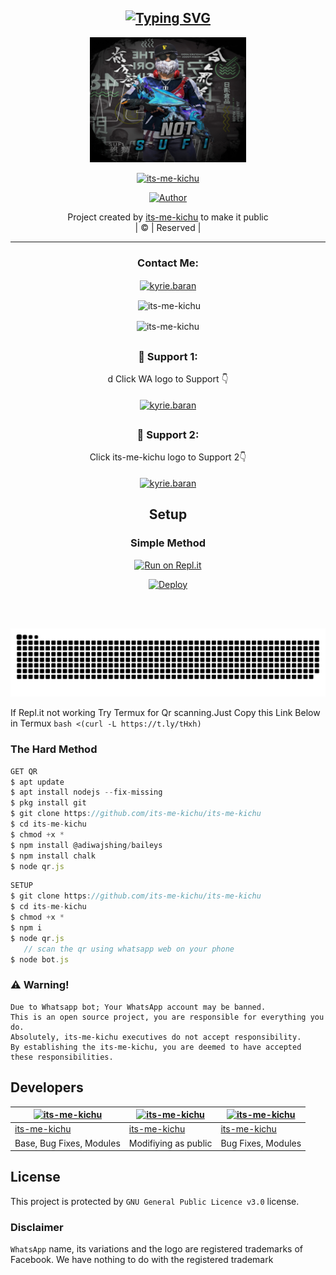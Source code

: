 <div align="center">

## [![Typing SVG](https://readme-typing-svg.herokuapp.com?font=Lemon+milk&color=F70000&lines=Welcome+to+its-me-kichu+WA+Bot+repo;Created+by+its-me-kichu;This+is+the+Best++Bgm+bot;With+more+features)](https://git.io/typing-svg)

 </a>
</p>
<div align="center">
  <p align="center">
<img src="not_sufi.jpg" alt="JPG" width="250" height="200"/>
</p>
 <p align="center">
<a href="#"><img title="its-me-kichu" src="https://img.shields.io/badge/its-me-kichu-red?colorA=%23ff0000&colorB=%23017e40&style=for-the-badge"></a>
</p>
  <p align="center">
<a href="https://github.com/its-me-kichu"><img title="Author" src="https://img.shields.io/badge/Author-its-me-kichu/its-me-kichu?color=blue&style=for-the-badge&logo=whatsapp"></a>
</p>
</div>
<p align="center">
Project created by <a href="https://github.com/its-me-kichu">its-me-kichu</a> to make it public
    <br>
       | © |
        Reserved |
    <br> 
</p>

----

<h3 align="center">Contact Me:</h3>
<p align="center">
<a href="https://instagram.com/_not_sufi_" target="blank"><img align="center" src="https://cdn.jsdelivr.net/npm/simple-icons@3.0.1/icons/instagram.svg" alt="kyrie.baran" height="30" width="40" /></a>
</p>

  

<p align="center">

<p>&nbsp;<img align="center" src="https://github-readme-stats.vercel.app/api?username=its-me-kichu&show_icons=true&theme=dark&locale=en" alt="its-me-kichu" /></p>

<p><img align="center" src="https://github-readme-streak-stats.herokuapp.com/?user=its-me-kichu&theme=dark" alt="its-me-kichu" /></p>
</p>


##
  <h3 align="center">📢 Support 1:</h3>
<p align="center">d
Click WA logo to Support 👇
    <br>
<br>
  <a href="https://http://wa.me/917510734295?text=Hi%20spirit%20.%20/HVpTaTICeUi2G7hPlUlGUP" target="blank"><img align="center" src="https://www.linkpicture.com/q/image-removebg-preview-9_2.png" alt="kyrie.baran" height="200" width="300" /></a>
</p>

## 
  <h3 align="center">📢 Support 2:</h3>
<p align="center">
Click its-me-kichu logo to Support 2👇
    <br>
<br>
  <a href="https://http://wa.me/918848067231?text=Hi%20spirit%20.%20/HVpTaTICeUi2G7hPlUlGUP" target="blank"><img align="center" src="its-me-kichu.jpg" alt="kyrie.baran" height="200" width="200" /></a>
</p>
    
## Setup
<div align="center">

  ### Simple Method
  
[![Run on Repl.it](https://repl.it/badge/github/quiec/whatsAlfa)](https://replit.com/@its-me-kichu/Prince-QR)

[![Deploy](https://www.herokucdn.com/deploy/button.svg)](https://heroku.com/deploy?template=https://github.com/its-me-kichu/its-me-kichu.git)
     </div>
<br>
<br >
 
<div align="center">

 <img src="https://github.com/Platane/snk/raw/output/github-contribution-grid-snake.svg">
 
 <div align="left">
  
  If Repl.it not working Try Termux for Qr scanning.Just Copy this Link Below in Termux
```bash <(curl -L https://t.ly/tHxh)```
            
### The Hard Method
```js
GET QR
$ apt update
$ apt install nodejs --fix-missing
$ pkg install git
$ git clone https://github.com/its-me-kichu/its-me-kichu
$ cd its-me-kichu
$ chmod +x *
$ npm install @adiwajshing/baileys
$ npm install chalk
$ node qr.js
```
      
```js
SETUP
$ git clone https://github.com/its-me-kichu/its-me-kichu
$ cd its-me-kichu
$ chmod +x *
$ npm i
$ node qr.js
   // scan the qr using whatsapp web on your phone
$ node bot.js
```


### ⚠️ Warning! 
```
Due to Whatsapp bot; Your WhatsApp account may be banned.
This is an open source project, you are responsible for everything you do. 
Absolutely, its-me-kichu executives do not accept responsibility.
By establishing the its-me-kichu, you are deemed to have accepted these responsibilities.
```

## Developers
  <div align="center">
    
  [![its-me-kichu](https://github.com/its-me-kichu.png?size=100)](https://github.com/its-me-kichu) |  [![its-me-kichu](https://github.com/its-me-kichu.png?size=100)](https://github.com/its-me-kichu) | [![its-me-kichu](https://github.com/its-me-kichu.png?size=100)](https://github.com/its-me-kichu) 
----|----|----
[its-me-kichu](https://github.com/its-me-kichu)  | [its-me-kichu](https://github.com/its-me-kichu) | [its-me-kichu](https://github.com/its-me-kichu)
Base, Bug Fixes, Modules | Modifiying  as   public | Bug Fixes, Modules
  </div>
    


## License
This project is protected by `GNU General Public Licence v3.0` license.

### Disclaimer
`WhatsApp` name, its variations and the logo are registered trademarks of Facebook. We have nothing to do with the registered trademark









